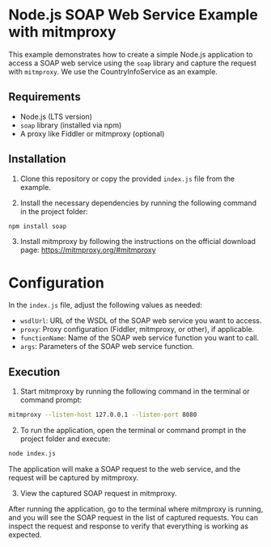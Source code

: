 # Node.js SOAP Web Service Example with mitmproxy

This example demonstrates how to create a simple Node.js application to access a SOAP web service using the `soap` library and capture the request with `mitmproxy`. We use the CountryInfoService as an example.

## Requirements

- Node.js (LTS version)
- `soap` library (installed via npm)
- A proxy like Fiddler or mitmproxy (optional)

## Installation

1. Clone this repository or copy the provided `index.js` file from the example.

2. Install the necessary dependencies by running the following command in the project folder:

```bash
npm install soap
```

3. Install mitmproxy by following the instructions on the official download page: https://mitmproxy.org/#mitmproxy

# Configuration

In the `index.js` file, adjust the following values as needed:

* `wsdlUrl`: URL of the WSDL of the SOAP web service you want to access.
* `proxy`: Proxy configuration (Fiddler, mitmproxy, or other), if applicable.
* `functionName`: Name of the SOAP web service function you want to call.
* `args`: Parameters of the SOAP web service function.

## Execution

1. Start mitmproxy by running the following command in the terminal or command prompt:

```bash
mitmproxy --listen-host 127.0.0.1 --listen-port 8080
```
2. To run the application, open the terminal or command prompt in the project folder and execute:

```bash
node index.js
```
The application will make a SOAP request to the web service, and the request will be captured by mitmproxy.

3. View the captured SOAP request in mitmproxy.

After running the application, go to the terminal where mitmproxy is running, and you will see the SOAP request in the list of captured requests. You can inspect the request and response to verify that everything is working as expected.